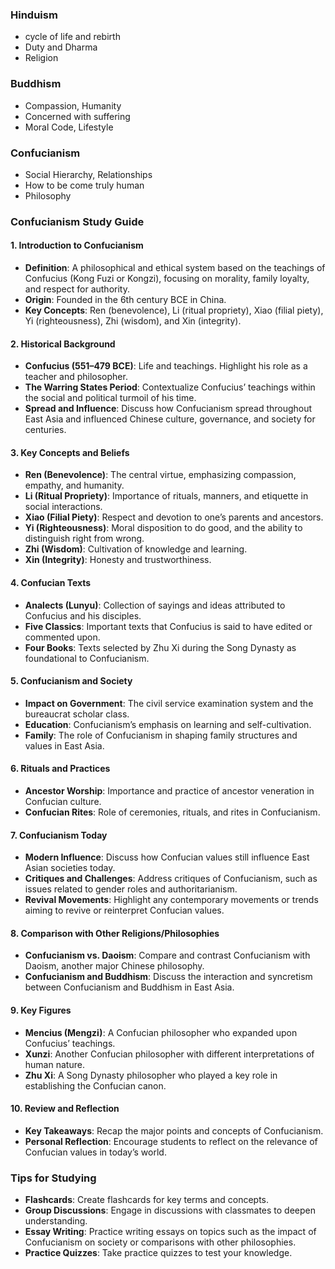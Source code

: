 

### Hinduism

- cycle of life and rebirth
- Duty and Dharma
- Religion

### Buddhism

- Compassion, Humanity
- Concerned with suffering
- Moral Code, Lifestyle

### Confucianism

- Social Hierarchy, Relationships
- How to be come truly human
- Philosophy

### Confucianism Study Guide

#### 1. Introduction to Confucianism

- **Definition**: A philosophical and ethical system based on the teachings of Confucius (Kong Fuzi or Kongzi), focusing on morality, family loyalty, and respect for authority.
- **Origin**: Founded in the 6th century BCE in China.
- **Key Concepts**: Ren (benevolence), Li (ritual propriety), Xiao (filial piety), Yi (righteousness), Zhi (wisdom), and Xin (integrity).

#### 2. Historical Background

- **Confucius (551–479 BCE)**: Life and teachings. Highlight his role as a teacher and philosopher.
- **The Warring States Period**: Contextualize Confucius’ teachings within the social and political turmoil of his time.
- **Spread and Influence**: Discuss how Confucianism spread throughout East Asia and influenced Chinese culture, governance, and society for centuries.

#### 3. Key Concepts and Beliefs

- **Ren (Benevolence)**: The central virtue, emphasizing compassion, empathy, and humanity.
- **Li (Ritual Propriety)**: Importance of rituals, manners, and etiquette in social interactions.
- **Xiao (Filial Piety)**: Respect and devotion to one’s parents and ancestors.
- **Yi (Righteousness)**: Moral disposition to do good, and the ability to distinguish right from wrong.
- **Zhi (Wisdom)**: Cultivation of knowledge and learning.
- **Xin (Integrity)**: Honesty and trustworthiness.

#### 4. Confucian Texts

- **Analects (Lunyu)**: Collection of sayings and ideas attributed to Confucius and his disciples.
- **Five Classics**: Important texts that Confucius is said to have edited or commented upon.
- **Four Books**: Texts selected by Zhu Xi during the Song Dynasty as foundational to Confucianism.

#### 5. Confucianism and Society

- **Impact on Government**: The civil service examination system and the bureaucrat scholar class.
- **Education**: Confucianism’s emphasis on learning and self-cultivation.
- **Family**: The role of Confucianism in shaping family structures and values in East Asia.

#### 6. Rituals and Practices

- **Ancestor Worship**: Importance and practice of ancestor veneration in Confucian culture.
- **Confucian Rites**: Role of ceremonies, rituals, and rites in Confucianism.

#### 7. Confucianism Today

- **Modern Influence**: Discuss how Confucian values still influence East Asian societies today.
- **Critiques and Challenges**: Address critiques of Confucianism, such as issues related to gender roles and authoritarianism.
- **Revival Movements**: Highlight any contemporary movements or trends aiming to revive or reinterpret Confucian values.

#### 8. Comparison with Other Religions/Philosophies

- **Confucianism vs. Daoism**: Compare and contrast Confucianism with Daoism, another major Chinese philosophy.
- **Confucianism and Buddhism**: Discuss the interaction and syncretism between Confucianism and Buddhism in East Asia.

#### 9. Key Figures

- **Mencius (Mengzi)**: A Confucian philosopher who expanded upon Confucius’ teachings.
- **Xunzi**: Another Confucian philosopher with different interpretations of human nature.
- **Zhu Xi**: A Song Dynasty philosopher who played a key role in establishing the Confucian canon.

#### 10. Review and Reflection

- **Key Takeaways**: Recap the major points and concepts of Confucianism.
- **Personal Reflection**: Encourage students to reflect on the relevance of Confucian values in today’s world.

### Tips for Studying

- **Flashcards**: Create flashcards for key terms and concepts.
- **Group Discussions**: Engage in discussions with classmates to deepen understanding.
- **Essay Writing**: Practice writing essays on topics such as the impact of Confucianism on society or comparisons with other philosophies.
- **Practice Quizzes**: Take practice quizzes to test your knowledge.